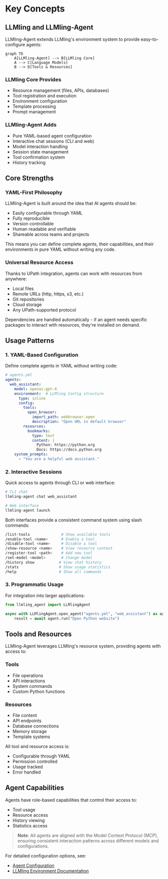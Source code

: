 # Key Concepts

## LLMling and LLMling-Agent

LLMling-Agent extends LLMling's environment system to provide easy-to-configure agents:

```mermaid
graph TD
    A[LLMling-Agent] --> B[LLMling Core]
    A --> C[Language Models]
    B --> D[Tools & Resources]
```

### LLMling Core Provides
- Resource management (files, APIs, databases)
- Tool registration and execution
- Environment configuration
- Template processing
- Prompt management

### LLMling-Agent Adds
- Pure YAML-based agent configuration
- Interactive chat sessions (CLI and web)
- Model interaction handling
- Session state management
- Tool confirmation system
- History tracking

## Core Strengths

### YAML-First Philosophy
LLMling-Agent is built around the idea that AI agents should be:
- Easily configurable through YAML
- Fully reproducible
- Version controllable
- Human readable and verifiable
- Shareable across teams and projects

This means you can define complete agents, their capabilities, and their environments in pure YAML without writing any code.

### Universal Resource Access
Thanks to UPath integration, agents can work with resources from anywhere:
- Local files
- Remote URLs (http, https, s3, etc.)
- Git repositories
- Cloud storage
- Any UPath-supported protocol

Dependencies are handled automatically - if an agent needs specific packages to interact with resources, they're installed on demand.

## Usage Patterns

### 1. YAML-Based Configuration

Define complete agents in YAML without writing code:

```yaml
# agents.yml
agents:
  web_assistant:
    model: openai:gpt-4
    environment:  # LLMling Config structure
      type: inline
      config:
        tools:
          open_browser:
            import_path: webbrowser.open
            description: "Open URL in default browser"
        resources:
          bookmarks:
            type: text
            content: |
              Python: https://python.org
              Docs: https://docs.python.org
    system_prompts:
      - "You are a helpful web assistant."
```

### 2. Interactive Sessions

Quick access to agents through CLI or web interface:

```bash
# CLI chat
llmling-agent chat web_assistant

# Web interface
llmling-agent launch
```

Both interfaces provide a consistent command system using slash commands:

```bash
/list-tools              # Show available tools
/enable-tool <name>      # Enable a tool
/disable-tool <name>     # Disable a tool
/show-resource <name>    # View resource content
/register-tool <path>    # Add new tool
/set-model <model>       # Change model
/history show           # View chat history
/stats                  # Show usage statistics
/help                   # Show all commands
```

### 3. Programmatic Usage

For integration into larger applications:

```python
from llmling_agent import LLMlingAgent

async with LLMlingAgent.open_agent("agents.yml", "web_assistant") as agent:
    result = await agent.run("Open Python website")
```

## Tools and Resources

LLMling-Agent leverages LLMling's resource system, providing agents with access to:

### Tools
- File operations
- API interactions
- System commands
- Custom Python functions

### Resources
- File content
- API endpoints
- Database connections
- Memory storage
- Template systems

All tool and resource access is:
- Configurable through YAML
- Permission controlled
- Usage tracked
- Error handled

## Agent Capabilities

Agents have role-based capabilities that control their access to:
- Tool usage
- Resource access
- History viewing
- Statistics access

> **Note**: All agents are aligned with the Model Context Protocol (MCP), ensuring consistent
> interaction patterns across different models and configurations.

For detailed configuration options, see:
- [Agent Configuration](https://github.com/phil65/llmling-agent/blob/main/docs/agent_config.md)
- [LLMling Environment Documentation](https://github.com/phil65/llmling)
